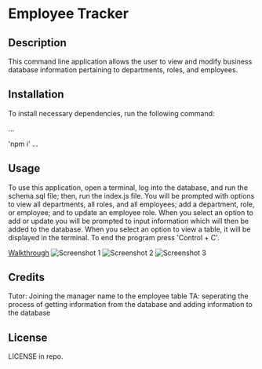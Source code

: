 # Employee Tracker

## Description

This command line application allows the user to view and modify business database information pertaining to departments, roles, and employees.

## Installation

To install necessary dependencies, run the following command:

...

'npm i'
...

## Usage

 To use this application, open a terminal, log into the database, and run the schema.sql file; then, run the index.js file. You will be prompted with options to view all departments, all roles, and all employees; add a department, role, or employee; and to update an employee role. When you select an option to add or update you will be prompted to input information which will then be added to the database. When you select an option to view a table, it will be displayed in the terminal. <!--Afterwards, the program will return to the first selection prompts. --> To end the program press 'Control + C'.

 [Walkthrough]()
 ![Screenshot 1]()
 ![Screenshot 2]()
 ![Screenshot 3]()
## Credits

Tutor: Joining the manager name to the employee table
TA: seperating the process of getting information from the database and adding information to the database

## License

LICENSE in repo.